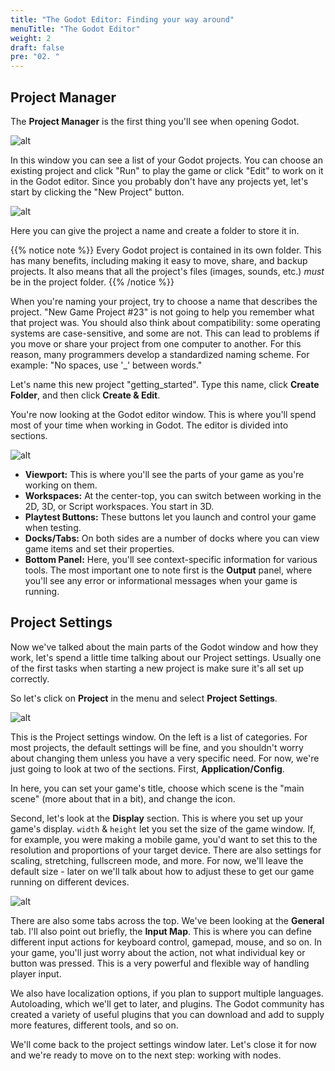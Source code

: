 ```yaml
---
title: "The Godot Editor: Finding your way around"
menuTitle: "The Godot Editor"
weight: 2
draft: false
pre: "02. "
---
```


## Project Manager

The **Project Manager** is the first thing you'll see when opening Godot.

![alt](/godot_recipes/4.x/img/g4_101_01.png)

In this window you can see a list of your Godot projects. You can choose an existing project and click "Run" to play the game or click "Edit" to work on it in the Godot editor. Since you probably don't have any projects yet, let's start by clicking the "New Project"
button.

![alt](/godot_recipes/4.x/img/g4_101_02.png)

Here you can give the project a name and create a folder to store it in.

{{% notice note %}}
Every Godot project is contained in its own folder. This has many benefits, including making it easy to move, share, and backup
projects. It also means that all the project's files (images, sounds, etc.) _must_ be in the project folder.
{{% /notice %}}

When you're naming your project, try to choose a name that describes the project. "New Game Project #23" is not going to help
you remember what that project was. You should also think about compatibility: some operating systems are case-sensitive, and
some are not. This can lead to problems if you move or share your project from one computer to another. For this reason, many
programmers develop a standardized naming scheme. For example: "No spaces, use '_' between words."

Let's name this new project "getting_started". Type this name, click **Create Folder**, and then click **Create & Edit**.

You're now looking at the Godot editor window. This is where you'll spend most of your time when working in Godot. The editor is divided into sections.

![alt](/godot_recipes/4.x/img/g4_101_03.png?width=800)

* **Viewport:** This is where you'll see the parts of your game as you're working on them.
* **Workspaces:** At the center-top, you can switch between working in the 2D, 3D, or Script workspaces. You start in 3D.
* **Playtest Buttons:** These buttons let you launch and control your game when testing.
* **Docks/Tabs:** On both sides are a number of docks where you can view game items and set their properties.
* **Bottom Panel:** Here, you'll see context-specific information for various tools. The most important one to note first is the **Output** panel, where you'll see any error or informational messages when your game is running.

## Project Settings

Now we've talked about the main parts of the Godot window and how they work, let's spend a little time talking about our Project settings. Usually one of the first tasks when starting a new project is make sure it's all set up correctly.

So let's click on **Project** in the menu and select **Project Settings**.

![alt](/godot_recipes/4.x/img/g4_101_04.png)

This is the Project settings window. On the left is a list of categories.  For most projects, the default settings will be fine, and you shouldn't worry about changing them unless you have a very specific need. For now, we're just going to look at two of the sections. First, **Application/Config**.

In here, you can set your game's title, choose which scene is the "main scene" (more about that in a bit), and change the icon.

Second, let's look at the **Display** section. This is where you set up your game's display.  `width` & `height` let you set the size of the game window. If, for example, you were making a mobile game, you'd want to set this to the resolution and proportions of your target device. There are also settings for scaling, stretching, fullscreen mode, and more. For now, we'll leave the default size - later on we'll talk about how to adjust these to get our game running on different devices.

![alt](/godot_recipes/4.x/img/g4_101_05.png)

There are also some tabs across the top. We've been looking at the **General** tab. I'll also point out briefly, the **Input Map**. This is where you can define different input actions for keyboard control, gamepad, mouse, and so on.  In your game, you'll just worry about the action, not what individual key or button was pressed. This is a very powerful and flexible way of handling player input.

We also have localization options, if you plan to support multiple languages. Autoloading, which we'll get to later, and plugins.  The Godot community has created a variety of useful plugins that you can download and add to supply more features, different tools, and so on.

We'll come back to the project settings window later. Let's close it for now and we're ready to move on to the next step: working with nodes.